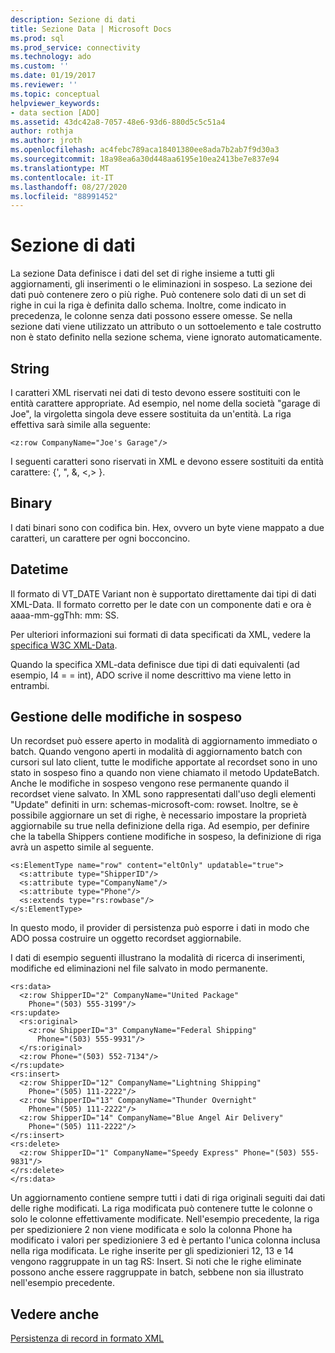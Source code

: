 ```yaml
---
description: Sezione di dati
title: Sezione Data | Microsoft Docs
ms.prod: sql
ms.prod_service: connectivity
ms.technology: ado
ms.custom: ''
ms.date: 01/19/2017
ms.reviewer: ''
ms.topic: conceptual
helpviewer_keywords:
- data section [ADO]
ms.assetid: 43dc42a8-7057-48e6-93d6-880d5c5c51a4
author: rothja
ms.author: jroth
ms.openlocfilehash: ac4febc789aca18401380ee8ada7b2ab7f9d30a3
ms.sourcegitcommit: 18a98ea6a30d448aa6195e10ea2413be7e837e94
ms.translationtype: MT
ms.contentlocale: it-IT
ms.lasthandoff: 08/27/2020
ms.locfileid: "88991452"
---
```

# <a name="data-section"></a>Sezione di dati
La sezione Data definisce i dati del set di righe insieme a tutti gli aggiornamenti, gli inserimenti o le eliminazioni in sospeso. La sezione dei dati può contenere zero o più righe. Può contenere solo dati di un set di righe in cui la riga è definita dallo schema. Inoltre, come indicato in precedenza, le colonne senza dati possono essere omesse. Se nella sezione dati viene utilizzato un attributo o un sottoelemento e tale costrutto non è stato definito nella sezione schema, viene ignorato automaticamente.  
  
## <a name="string"></a>String  
 I caratteri XML riservati nei dati di testo devono essere sostituiti con le entità carattere appropriate. Ad esempio, nel nome della società "garage di Joe", la virgoletta singola deve essere sostituita da un'entità. La riga effettiva sarà simile alla seguente:  
  
```  
<z:row CompanyName="Joe's Garage"/>  
```  
  
 I seguenti caratteri sono riservati in XML e devono essere sostituiti da entità carattere: {', ", &, \<,> }.  
  
## <a name="binary"></a>Binary  
 I dati binari sono con codifica bin. Hex, ovvero un byte viene mappato a due caratteri, un carattere per ogni bocconcino.  
  
## <a name="datetime"></a>Datetime  
 Il formato di VT_DATE Variant non è supportato direttamente dai tipi di dati XML-Data. Il formato corretto per le date con un componente dati e ora è aaaa-mm-ggThh: mm: SS.  
  
 Per ulteriori informazioni sui formati di data specificati da XML, vedere la [specifica W3C XML-Data](https://go.microsoft.com/fwlink/?LinkId=5692).  
  
 Quando la specifica XML-data definisce due tipi di dati equivalenti (ad esempio, I4 = = int), ADO scrive il nome descrittivo ma viene letto in entrambi.  
  
## <a name="managing-pending-changes"></a>Gestione delle modifiche in sospeso  
 Un recordset può essere aperto in modalità di aggiornamento immediato o batch. Quando vengono aperti in modalità di aggiornamento batch con cursori sul lato client, tutte le modifiche apportate al recordset sono in uno stato in sospeso fino a quando non viene chiamato il metodo UpdateBatch. Anche le modifiche in sospeso vengono rese permanente quando il recordset viene salvato. In XML sono rappresentati dall'uso degli elementi "Update" definiti in urn: schemas-microsoft-com: rowset. Inoltre, se è possibile aggiornare un set di righe, è necessario impostare la proprietà aggiornabile su true nella definizione della riga. Ad esempio, per definire che la tabella Shippers contiene modifiche in sospeso, la definizione di riga avrà un aspetto simile al seguente.  
  
```  
<s:ElementType name="row" content="eltOnly" updatable="true">  
  <s:attribute type="ShipperID"/>  
  <s:attribute type="CompanyName"/>  
  <s:attribute type="Phone"/>  
  <s:extends type="rs:rowbase"/>  
</s:ElementType>  
```  
  
 In questo modo, il provider di persistenza può esporre i dati in modo che ADO possa costruire un oggetto recordset aggiornabile.  
  
 I dati di esempio seguenti illustrano la modalità di ricerca di inserimenti, modifiche ed eliminazioni nel file salvato in modo permanente.  
  
```  
<rs:data>  
  <z:row ShipperID="2" CompanyName="United Package"   
    Phone="(503) 555-3199"/>  
<rs:update>  
  <rs:original>  
    <z:row ShipperID="3" CompanyName="Federal Shipping"   
      Phone="(503) 555-9931"/>  
  </rs:original>  
  <z:row Phone="(503) 552-7134"/>  
</rs:update>  
<rs:insert>  
  <z:row ShipperID="12" CompanyName="Lightning Shipping"   
    Phone="(505) 111-2222"/>  
  <z:row ShipperID="13" CompanyName="Thunder Overnight"   
    Phone="(505) 111-2222"/>  
  <z:row ShipperID="14" CompanyName="Blue Angel Air Delivery"   
    Phone="(505) 111-2222"/>  
</rs:insert>  
<rs:delete>  
  <z:row ShipperID="1" CompanyName="Speedy Express" Phone="(503) 555-9831"/>  
</rs:delete>  
</rs:data>  
```  
  
 Un aggiornamento contiene sempre tutti i dati di riga originali seguiti dai dati delle righe modificati. La riga modificata può contenere tutte le colonne o solo le colonne effettivamente modificate. Nell'esempio precedente, la riga per spedizioniere 2 non viene modificata e solo la colonna Phone ha modificato i valori per spedizioniere 3 ed è pertanto l'unica colonna inclusa nella riga modificata. Le righe inserite per gli spedizionieri 12, 13 e 14 vengono raggruppate in un tag RS: Insert. Si noti che le righe eliminate possono anche essere raggruppate in batch, sebbene non sia illustrato nell'esempio precedente.  
  
## <a name="see-also"></a>Vedere anche  
 [Persistenza di record in formato XML](./persisting-records-in-xml-format.md)